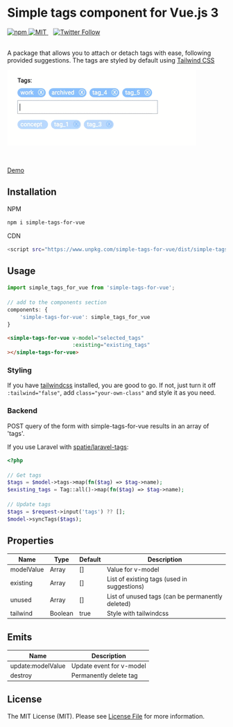 # Simple tags component for Vue.js 3 

<a href="https://www.npmjs.com/package/simple-tags-for-vue">
    <img alt="npm" src="https://img.shields.io/npm/dt/simple-tags-for-vue?logo=npm">
</a>

<a href="https://github.com/beaubus/simple-tags-for-vue/blob/master/LICENSE">
    <img alt="MIT" src="https://img.shields.io/github/license/beaubus/simple-tags-for-vue">
</a>
&nbsp;&nbsp;
<a href="https://twitter.com/intent/follow?screen_name=daily_web_dev">
    <img alt="Twitter Follow" src="https://img.shields.io/twitter/follow/daily_web_dev?style=social">
</a>

<br>
<br>

A package that allows you to attach or detach tags with ease, following provided suggestions. The tags are styled by default using [Tailwind CSS](https://tailwindcss.com/)

![](demo.gif)

<br>

<a target="_blank" href="https://www.beaubus.com/packages/#simple-tags-for-vue">Demo</a>

## Installation

NPM
```bash
npm i simple-tags-for-vue
```

CDN
```bash
<script src="https://www.unpkg.com/simple-tags-for-vue/dist/simple-tags-for-vue.min.js"></script>
```

## Usage
```js
import simple_tags_for_vue from 'simple-tags-for-vue';

// add to the components section
components: {
    'simple-tags-for-vue': simple_tags_for_vue
}
```

```html
<simple-tags-for-vue v-model="selected_tags"
                     :existing="existing_tags"
></simple-tags-for-vue>
```

### Styling
If you have [tailwindcss](https://tailwindcss.com/) installed, you are good to go. If not, just turn it off `:tailwind="false"`, add `class="your-own-class"` and style it as you need.

### Backend
POST query of the form with simple-tags-for-vue results in an array of 'tags'.

If you use Laravel with [spatie/laravel-tags](https://github.com/spatie/laravel-tags):
```php
<?php

// Get tags
$tags = $model->tags->map(fn($tag) => $tag->name);
$existing_tags = Tag::all()->map(fn($tag) => $tag->name);

// Update tags
$tags = $request->input('tags') ?? [];
$model->syncTags($tags);
```

## Properties
| Name            | Type              | Default     | Description                                        |
| ---             | ---               | ---         | ---                                                |
| modelValue      | Array             | []          | Value for v-model                                  |
| existing        | Array             | []          | List of existing tags (used in suggestions)        |
| unused          | Array             | []          | List of unused tags (can be permanently deleted)   |
| tailwind        | Boolean           | true        | Style with tailwindcss                             |


## Emits
| Name               | Description              |
| ---                | ---                      |
| update:modelValue  | Update event for v-model |
| destroy            | Permanently delete tag   |


## License
The MIT License (MIT). Please see [License File](LICENSE) for more information.
